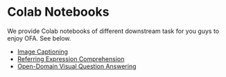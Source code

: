 # Colab Notebooks

We provide Colab notebooks of different downstream task for you guys to enjoy OFA. See below.

* [Image Captioning](https://colab.research.google.com/drive/1Q4eNhhhLcgOP4hHqwZwU1ijOlabgve1W?usp=sharing)
* [Referring Expression Comprehension](https://colab.research.google.com/drive/1AHQNRdaUpRTgr3XySHSlba8aXwBAjwPB?usp=sharing)
* [Open-Domain Visual Question Answering](https://colab.research.google.com/drive/14v6OQe_MxV_HMnsiKfnEeMR1UMqhzZNb?usp=sharing)
